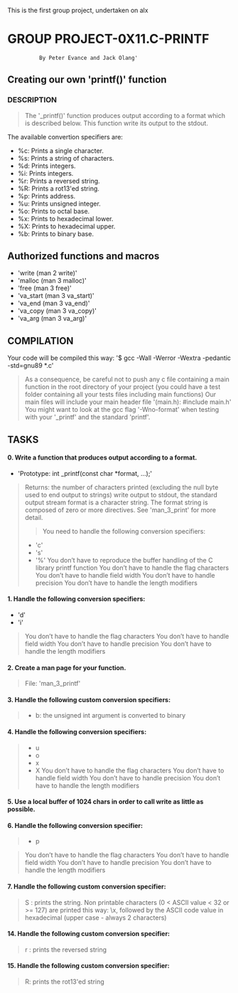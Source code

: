 This is the first group project, undertaken on alx 

#                 GROUP PROJECT-0X11.C-PRINTF
              By Peter Evance and Jack Olang'
     
##       Creating our own 'printf()' function

###      DESCRIPTION

> The '_printf()' function produces output according to a format which is described below. 
> This function write its output to the stdout.

The available convertion specifiers are:

* %c: Prints a single character.
* %s: Prints a string of characters.
* %d: Prints integers.
* %i: Prints integers.
* %r: Prints a reversed string.
* %R: Prints a rot13'ed string.
* %p: Prints address.
* %u: Prints unsigned integer.
* %o: Prints to octal base.
* %x: Prints to hexadecimal lower.
* %X: Prints to hexadecimal upper.
* %b: Prints to binary base.

##      Authorized functions and macros
* 'write (man 2 write)'
* 'malloc (man 3 malloc)'
* 'free (man 3 free)'
* 'va_start (man 3 va_start)'
* 'va_end (man 3 va_end)'
* 'va_copy (man 3 va_copy)'
* 'va_arg (man 3 va_arg)'

##      COMPILATION
Your code will be compiled this way:
'$ gcc -Wall -Werror -Wextra -pedantic -std=gnu89 *.c'

> As a consequence, be careful not to push any c file containing a main function in the root directory 
of your project (you could have a test folder containing all your tests files including main functions)
Our main files will include your main header file '(main.h): #include main.h'
You might want to look at the gcc flag '-Wno-format' when testing with your '_printf' and the standard 'printf'.


##     TASKS

####   0. Write a function that produces output according to a format.

* 'Prototype: int _printf(const char *format, ...);'

> Returns: the number of characters printed (excluding the null byte used to end output to strings)
> write output to stdout, the standard output stream format is a character string. 
> The format string is composed of zero or more directives. 
See 'man_3_print' for more detail. 
> > You need to handle the following conversion specifiers:
>   * 'c'
>   * 's'
>   * '%'
> You don’t have to reproduce the buffer handling of the C library printf function
> You don’t have to handle the flag characters
> You don’t have to handle field width
> You don’t have to handle precision
> You don’t have to handle the length modifiers


####   1. Handle the following conversion specifiers:

* 'd'
* 'i'
> You don’t have to handle the flag characters
> You don’t have to handle field width
> You don’t have to handle precision
> You don’t have to handle the length modifiers


####   2. Create a man page for your function.
> File: 'man_3_printf'


#### 3. Handle the following custom conversion specifiers:

> * b: the unsigned int argument is converted to binary

#### 4. Handle the following conversion specifiers:

> * u
> * o
> * x
> * X
> You don’t have to handle the flag characters
> You don’t have to handle field width
> You don’t have to handle precision
> You don’t have to handle the length modifiers

#### 5. Use a local buffer of 1024 chars in order to call write as little as possible.

#### 6. Handle the following conversion specifier: 
> * p

> You don’t have to handle the flag characters
> You don’t have to handle field width
> You don’t have to handle precision
> You don’t have to handle the length modifiers

#### 7. Handle the following custom conversion specifier:

> S : prints the string.
> Non printable characters (0 < ASCII value < 32 or >= 127) are printed this way: \x, 
> followed by the ASCII code value in hexadecimal (upper case - always 2 characters)

#### 14. Handle the following custom conversion specifier:

> r : prints the reversed string

#### 15. Handle the following custom conversion specifier:

> R: prints the rot13'ed string
